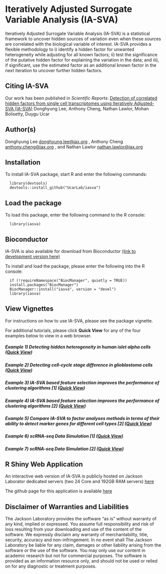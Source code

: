 # Iteratively Adjusted Surrogate Variable Analysis (IA-SVA)

Iteratively Adjusted Surrogate Variable Analysis (IA-SVA) is a statistical framework to uncover hidden sources of variation even when these sources are correlated with the biological variable of interest. IA-SVA provides a flexible methodology to i) identify a hidden factor for unwanted heterogeneity while adjusting for all known factors; ii) test the significance of the putative hidden factor for explaining the variation in the data; and iii), if significant, use the estimated factor as an additional known factor in the next iteration to uncover further hidden factors. 

## Citing IA-SVA

Our work has been published in _Scientific Reports_: [Detection of correlated hidden factors from single cell transcriptomes using Iteratively Adjusted-SVA (IA-SVA)](https://www.nature.com/articles/s41598-018-35365-9) Donghyung Lee, Anthony Cheng, Nathan Lawlor, Mohan Bolisetty, Duygu Ucar

## Author(s)

Donghyung Lee <donghyung.lee@jax.org> , Anthony Cheng <anthony.cheng@jax.org> , and Nathan Lawlor <nathan.lawlor@jax.org>

## Installation

To install IA-SVA package, start R and enter the following commands:

      library(devtools)
      devtools::install_github("UcarLab/iasva")


## Load the package

To load this package, enter the following command to the R console:

      library(iasva)


## Bioconductor

IA-SVA is also available for download from Bioconductor [(link to development version here)](https://www.bioconductor.org/packages/devel/bioc/html/iasva.html)

To install and load the package, please enter the following into the R console:

      if (!requireNamespace("BiocManager", quietly = TRUE))
      install.packages("BiocManager")
      BiocManager::install("iasva", version = "devel")
      library(iasva)

## View Vignettes

For instructions on how to use IA-SVA, please see the package vignette.

For additional tutorials, please click __Quick View__ for any of the four examples below to view in a web browser. 

##### Example 1) Detecting hidden heterogeneity in human islet alpha cells   ([Quick View](https://dleelab.github.io/iasvaExamples/detecting_hidden_heterogeneity.html)) 


##### Example 2) Detecting cell-cycle stage difference in glioblastoma cells   ([Quick View](https://dleelab.github.io/iasvaExamples/hidden_heterogeneity_glioblastoma.html))


##### Example 3) IA-SVA based feature selection improves the performance of clustering algorithms [1]  ([Quick View](https://dleelab.github.io/iasvaExamples/tSNE_post_IA-SVA_3celltypes.html))


##### Example 4) IA-SVA based feature selection improves the performance of clustering algorithms [2]  ([Quick View](https://dleelab.github.io/iasvaExamples/tSNE_post_IA-SVA_Xin_Islets.html))

##### Example 5) Compare IA-SVA to factor analyses methods in terms of their ability to detect marker genes for different cell types [2]  ([Quick View](https://dleelab.github.io/iasvaExamples/Brain_scRNASeq_neuron_vs_oligodendrocyte_single_run.html))

##### Example 6) scRNA-seq Data Simulation [1] ([Quick View](https://dleelab.github.io/iasvaExamples/scRNAseq_simulation.html))

##### Example 7) scRNA-seq Data Simulation [2] ([Quick View](https://dleelab.github.io/iasvaExamples/sim_study_KF_HF_genes_overlap.html))

## R Shiny Web Application
An interactive web version of IA-SVA is publicly hosted on Jackson Laborator dedicated servers (two 24 Core and 192GB RAM servers) [here](https://vsva.jax.org) 

The github page for this application is available [here](https://github.com/nlawlor/iasva_shiny/tree/master)

## Disclaimer of Warranties and Liabilities

The Jackson Laboratory provides the software “as is” without warranty of any kind, implied or expressed. You assume full responsibility and risk of loss resulting from your downloading and use of the content of the software. We expressly disclaim any warranty of merchantability, title, security, accuracy and non-infringement. In no event shall The Jackson Laboratory be liable for any claim, damages or other liability arising from the software or the use of the software. You may only use our content in academic research but not for commercial purposes. The software is provided as an information resource only, and should not be used or relied on for any diagnostic or treatment purposes.

